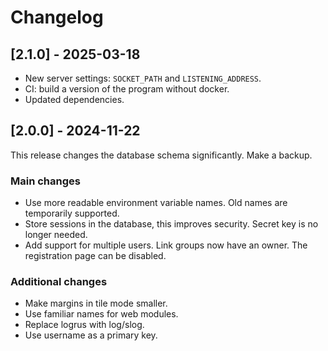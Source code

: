 # Changelog

## [2.1.0] - 2025-03-18

- New server settings: `SOCKET_PATH` and `LISTENING_ADDRESS`.
- CI: build a version of the program without docker.
- Updated dependencies.

## [2.0.0] - 2024-11-22

This release changes the database schema significantly. Make a backup.

### Main changes

- Use more readable environment variable names. Old names are temporarily supported.
- Store sessions in the database, this improves security. Secret key is no longer needed.
- Add support for multiple users. Link groups now have an owner. The registration page can be disabled.

### Additional changes

- Make margins in tile mode smaller.
- Use familiar names for web modules.
- Replace logrus with log/slog.
- Use username as a primary key.
